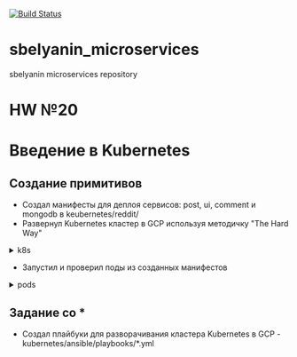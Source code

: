 [![Build Status](https://travis-ci.com/Otus-DevOps-2018-11/sbelyanin_microservices.svg?branch=master)](https://travis-ci.com/Otus-DevOps-2018-11/sbelyanin_microservices)
# sbelyanin_microservices
sbelyanin microservices repository

# HW №20
# Введение в Kubernetes

## Создание примитивов
 - Создал манифесты для деплоя сервисов: post, ui, comment и mongodb в keubernetes/reddit/
 - Развернул Kubernetes кластер в GCP используя методичку "The Hard Way"

<details><summary>k8s</summary><p>

```bash

kubectl get nodes
NAME       STATUS   ROLES    AGE   VERSION
worker-0   Ready    <none>   57m   v1.12.0
worker-1   Ready    <none>   57m   v1.12.0
worker-2   Ready    <none>   57m   v1.12.0

kubectl get componentstatuses
NAME                 STATUS    MESSAGE             ERROR
controller-manager   Healthy   ok                  
scheduler            Healthy   ok                  
etcd-1               Healthy   {"health":"true"}   
etcd-2               Healthy   {"health":"true"}   
etcd-0               Healthy   {"health":"true"}  

gcloud compute routes list --filter "network: kubernetes-the-hard-way"
NAME                            NETWORK                  DEST_RANGE     NEXT_HOP                  PRIORITY
default-route-334a6864837f2047  kubernetes-the-hard-way  10.240.0.0/24  kubernetes-the-hard-way   1000
default-route-3b6a0cc33b9ed5f7  kubernetes-the-hard-way  0.0.0.0/0      default-internet-gateway  1000
kubernetes-route-10-200-0-0-24  kubernetes-the-hard-way  10.200.0.0/24  10.240.0.20               1000
kubernetes-route-10-200-1-0-24  kubernetes-the-hard-way  10.200.1.0/24  10.240.0.21               1000
kubernetes-route-10-200-2-0-24  kubernetes-the-hard-way  10.200.2.0/24  10.240.0.22               1000
 
```
</p></details> 
  
  - Запустил и проверил поды из созданных манифестов

<details><summary>pods</summary><p>

```bash
NAME                                  READY   STATUS              RESTARTS   AGE     IP          NODE       NOMINATED NODE
comment-deployment-598b7f4ff8-dqttd   1/1     Running             0          14s     10.200.1.2  worker-1   <none>
mongo-deployment-6895dffdf4-4d6qh     1/1     Running             0          2m10s   10.200.0.3  worker-0   <none>
post-deployment-76fd648964-b5bdf      1/1     Running             0          2s      10.200.0.4  worker-0   <none>
ui-deployment-65bc85bcd4-ggdsp        1/1     Running             0          25s     10.200.2.2  worker-2   <none>

```
</p></details> 


## Задание со *
 - Создал плайбуки для разворачивания кластера Kubernetes в GCP - kubernetes/ansible/playbooks/*.yml
